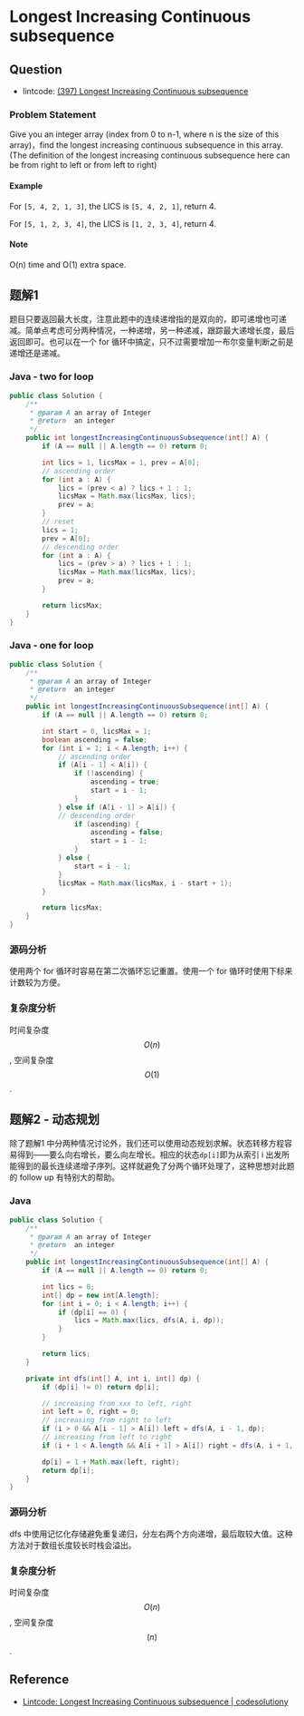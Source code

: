 # Longest Increasing Continuous subsequence

## Question

- lintcode: [(397) Longest Increasing Continuous subsequence](http://www.lintcode.com/en/problem/longest-increasing-continuous-subsequence/)

### Problem Statement

Give you an integer array (index from 0 to n-1, where n is the size of this array)，find the longest increasing continuous subsequence in this array. (The definition of the longest increasing continuous subsequence here can be from right to left or from left to right)

#### Example

For `[5, 4, 2, 1, 3]`, the LICS is `[5, 4, 2, 1]`, return 4.

For `[5, 1, 2, 3, 4]`, the LICS is `[1, 2, 3, 4]`, return 4.

#### Note

O(n) time and O(1) extra space.

## 题解1

题目只要返回最大长度，注意此题中的连续递增指的是双向的，即可递增也可递减。简单点考虑可分两种情况，一种递增，另一种递减，跟踪最大递增长度，最后返回即可。也可以在一个 for 循环中搞定，只不过需要增加一布尔变量判断之前是递增还是递减。

### Java - two for loop

```java
public class Solution {
    /**
     * @param A an array of Integer
     * @return  an integer
     */
    public int longestIncreasingContinuousSubsequence(int[] A) {
        if (A == null || A.length == 0) return 0;

        int lics = 1, licsMax = 1, prev = A[0];
        // ascending order
        for (int a : A) {
            lics = (prev < a) ? lics + 1 : 1;
            licsMax = Math.max(licsMax, lics);
            prev = a;
        }
        // reset
        lics = 1;
        prev = A[0];
        // descending order
        for (int a : A) {
            lics = (prev > a) ? lics + 1 : 1;
            licsMax = Math.max(licsMax, lics);
            prev = a;
        }

        return licsMax;
    }
}
```

### Java - one for loop

```java
public class Solution {
    /**
     * @param A an array of Integer
     * @return  an integer
     */
    public int longestIncreasingContinuousSubsequence(int[] A) {
        if (A == null || A.length == 0) return 0;

        int start = 0, licsMax = 1;
        boolean ascending = false;
        for (int i = 1; i < A.length; i++) {
            // ascending order
            if (A[i - 1] < A[i]) {
                if (!ascending) {
                    ascending = true;
                    start = i - 1;
                }
            } else if (A[i - 1] > A[i]) {
            // descending order
                if (ascending) {
                    ascending = false;
                    start = i - 1;
                }
            } else {
                start = i - 1;
            }
            licsMax = Math.max(licsMax, i - start + 1);
        }

        return licsMax;
    }
}
```

### 源码分析

使用两个 for 循环时容易在第二次循环忘记重置。使用一个 for 循环时使用下标来计数较为方便。

### 复杂度分析

时间复杂度 $$O(n)$$, 空间复杂度 $$O(1)$$.

## 题解2 - 动态规划

除了题解1 中分两种情况讨论外，我们还可以使用动态规划求解。状态转移方程容易得到——要么向右增长，要么向左增长。相应的状态`dp[i]`即为从索引 i 出发所能得到的最长连续递增子序列。这样就避免了分两个循环处理了，这种思想对此题的 follow up 有特别大的帮助。

### Java

```java
public class Solution {
    /**
     * @param A an array of Integer
     * @return  an integer
     */
    public int longestIncreasingContinuousSubsequence(int[] A) {
        if (A == null || A.length == 0) return 0;

        int lics = 0;
        int[] dp = new int[A.length];
        for (int i = 0; i < A.length; i++) {
            if (dp[i] == 0) {
                lics = Math.max(lics, dfs(A, i, dp));
            }
        }

        return lics;
    }

    private int dfs(int[] A, int i, int[] dp) {
        if (dp[i] != 0) return dp[i];

        // increasing from xxx to left, right
        int left = 0, right = 0;
        // increasing from right to left
        if (i > 0 && A[i - 1] > A[i]) left = dfs(A, i - 1, dp);
        // increasing from left to right
        if (i + 1 < A.length && A[i + 1] > A[i]) right = dfs(A, i + 1, dp);

        dp[i] = 1 + Math.max(left, right);
        return dp[i];
    }
}
```

### 源码分析

dfs 中使用记忆化存储避免重复递归，分左右两个方向递增，最后取较大值。这种方法对于数组长度较长时栈会溢出。

### 复杂度分析

时间复杂度 $$O(n)$$, 空间复杂度 $$(n)$$.

## Reference

- [Lintcode: Longest Increasing Continuous subsequence | codesolutiony](https://codesolutiony.wordpress.com/2015/05/25/lintcode-longest-increasing-continuous-subsequence/)
